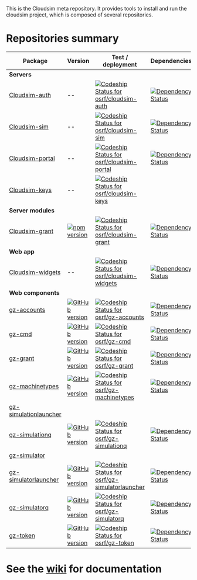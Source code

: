 This is the Cloudsim meta repository. It provides tools to install and run the
cloudsim project, which is composed of several repositories.

# Repositories summary #

Package | Version | Test / deployment | Dependencies | Pull requests
------- | ------- | ----------------- | ------------ | -------------
**Servers** | | | |
[Cloudsim-auth](https://bitbucket.org/osrf/cloudsim-auth) | -- | [ ![Codeship Status for osrf/cloudsim-auth](https://codeship.com/projects/d48e5670-0c06-0134-283f-368b7d3cc702/status?branch=default)](https://codeship.com/projects/156010) | [![Dependency Status](https://www.versioneye.com/user/projects/57ca2dec939fc60037ebcff7/badge.svg?style=flat-square)](https://www.versioneye.com/user/projects/57ca2dec939fc60037ebcff7) |
[Cloudsim-sim](https://bitbucket.org/osrf/cloudsim-sim) | -- | [ ![Codeship Status for osrf/cloudsim-sim](https://codeship.com/projects/c1074290-4c5e-0134-4ebf-52026d0c47d6/status?branch=default)](https://codeship.com/projects/170204) | [![Dependency Status](https://www.versioneye.com/user/projects/57ca1ead69d949002f38dc6f/badge.svg?style=flat-square)](https://www.versioneye.com/user/projects/57ca1ead69d949002f38dc6f) |
[Cloudsim-portal](https://bitbucket.org/osrf/cloudsim-portal) | -- | [ ![Codeship Status for osrf/cloudsim-portal](https://codeship.com/projects/915a1070-0a4d-0134-bce0-06f29080c625/status)](https://codeship.com/projects/155557) | [![Dependency Status](https://www.versioneye.com/user/projects/57ca2d8c939fc600508e90a4/badge.svg?style=flat-square)](https://www.versioneye.com/user/projects/57ca2d8c939fc600508e90a4) |
[Cloudsim-keys](https://bitbucket.org/osrf/cloudsim-keys) | -- | [ ![Codeship Status for osrf/cloudsim-keys](https://codeship.com/projects/196a88f0-52b2-0134-2889-02adab5d782c/status?branch=default)](https://codeship.com/projects/171619) |
**Server modules** | | | |
[Cloudsim-grant](https://bitbucket.org/osrf/cloudsim-grant) | [![npm version](https://badge.fury.io/js/cloudsim-grant.svg)](https://badge.fury.io/js/cloudsim-grant) | [ ![Codeship Status for osrf/cloudsim-grant](https://codeship.com/projects/5c4c7e80-0c07-0134-008b-368b7d3cc702/status?branch=default)](https://codeship.com/projects/156011) | [![Dependency Status](https://www.versioneye.com/user/projects/57ca2b3469d9490042f7322b/badge.svg?style=flat-square)](https://www.versioneye.com/user/projects/57ca2b3469d9490042f7322b) |
**Web app** | | | |
[Cloudsim-widgets](https://bitbucket.org/osrf/cloudsim-widgets) | -- | [ ![Codeship Status for osrf/cloudsim-widgets](https://codeship.com/projects/17ac82b0-0e62-0134-df85-7ab2ad815cc6/status?branch=default)](https://codeship.com/projects/156369)  | [![Dependency Status](https://www.versioneye.com/user/projects/57ca396c968d64004d976620/badge.svg?style=flat-square)](https://www.versioneye.com/user/projects/57ca396c968d64004d976620) |
**Web components** | | | |
[gz-accounts](https://github.com/osrf/gz-accounts) | [![GitHub version](https://badge.fury.io/gh/osrf%2Fgz-accounts.svg)](https://badge.fury.io/gh/osrf%2Fgz-accounts) | [ ![Codeship Status for osrf/gz-accounts](https://codeship.com/projects/482159d0-1ae6-0134-e1c3-0e8ad2af7d49/status?branch=master)](https://codeship.com/projects/159498) | [![Dependency Status](https://www.versioneye.com/user/projects/57ceff598d1bad004e51a27a/badge.svg?style=flat-square)](https://www.versioneye.com/user/projects/57ceff598d1bad004e51a27a) | [![PR](https://img.shields.io/github/issues-pr/osrf/gz-accounts.svg)](https://github.com/osrf/gz-accounts/pulls)
[gz-cmd](https://github.com/osrf/gz-cmd) | [![GitHub version](https://badge.fury.io/gh/osrf%2Fgz-cmd.svg)](https://badge.fury.io/gh/osrf%2Fgz-cmd) | [ ![Codeship Status for osrf/gz-cmd](https://codeship.com/projects/03132470-1ae6-0134-0f10-0e8ad2af7d49/status?branch=master)](https://codeship.com/projects/159495) | [![Dependency Status](https://www.versioneye.com/user/projects/57ca37da968d640049e1287d/badge.svg?style=flat-square)](https://www.versioneye.com/user/projects/57ca37da968d640049e1287d) | [![PR](https://img.shields.io/github/issues-pr/osrf/gz-cmd.svg)](https://github.com/osrf/gz-cmd/pulls)
[gz-grant](https://github.com/osrf/gz-grant) | [![GitHub version](https://badge.fury.io/gh/osrf%2Fgz-grant.svg)](https://badge.fury.io/gh/osrf%2Fgz-grant) | [ ![Codeship Status for osrf/gz-grant](https://codeship.com/projects/2fadd1c0-1ae6-0134-6f11-0e8ad2af7d49/status?branch=master)](https://codeship.com/projects/159497) | [![Dependency Status](https://www.versioneye.com/user/projects/57ca37c2939fc6004abe4af9/badge.svg?style=flat-square)](https://www.versioneye.com/user/projects/57ca37c2939fc6004abe4af9) | [![PR](https://img.shields.io/github/issues-pr/osrf/gz-grant.svg)](https://github.com/osrf/gz-grant/pulls)
[gz-machinetypes](https://github.com/osrf/gz-machinetypes) | [![GitHub version](https://badge.fury.io/gh/osrf%2Fgz-machinetypes.svg)](https://badge.fury.io/gh/osrf%2Fgz-machinetypes) | [ ![Codeship Status for osrf/gz-machinetypes](https://codeship.com/projects/07d41560-536b-0134-4b09-3619cfe9535c/status?branch=master)](https://codeship.com/projects/171807) | [![Dependency Status](https://www.versioneye.com/user/projects/57ceff268d1bad004c3d7805/badge.svg?style=flat-square)](https://www.versioneye.com/user/projects/57ceff268d1bad004c3d7805) | [![PR](https://img.shields.io/github/issues-pr/osrf/gz-machinetypes.svg)](https://github.com/osrf/gz-machinetypes/pulls)
[gz-simulationlauncher](https://github.com/osrf/gz-simulationlauncher) | | | | [![PR](https://img.shields.io/github/issues-pr/osrf/gz-simulationlauncher.svg)](https://github.com/osrf/gz-simulationlauncher/pulls)
[gz-simulationq](https://github.com/osrf/gz-simulationq) | [![GitHub version](https://badge.fury.io/gh/osrf%2Fgz-simulationq.svg)](https://badge.fury.io/gh/osrf%2Fgz-simulationq) | [ ![Codeship Status for osrf/gz-simulationq](https://codeship.com/projects/4a474a60-2794-0134-e82d-3ecd098fa328/status?branch=master)](https://codeship.com/projects/162319) | [![Dependency Status](https://www.versioneye.com/user/projects/57ca389a968d640039516e85/badge.svg?style=flat-square)](https://www.versioneye.com/user/projects/57ca389a968d640039516e85) | [![PR](https://img.shields.io/github/issues-pr/osrf/gz-simulationq.svg)](https://github.com/osrf/gz-simulationq/pulls)
[gz-simulator](https://github.com/osrf/gz-simulator) | | | | [![PR](https://img.shields.io/github/issues-pr/osrf/gz-simulator.svg)](https://github.com/osrf/gz-simulator/pulls)
[gz-simulatorlauncher](https://github.com/osrf/gz-simulatorlauncher) | [![GitHub version](https://badge.fury.io/gh/osrf%2Fgz-simulatorlauncher.svg)](https://badge.fury.io/gh/osrf%2Fgz-simulatorlauncher) | [ ![Codeship Status for osrf/gz-simulatorlauncher](https://codeship.com/projects/ca6e4b90-26dd-0134-ec6c-0ee1950dc067/status?branch=master)](https://codeship.com/projects/162140) | [![Dependency Status](https://www.versioneye.com/user/projects/57ca3905968d640033602966/badge.svg?style=flat-square)](https://www.versioneye.com/user/projects/57ca3905968d640033602966) | [![PR](https://img.shields.io/github/issues-pr/osrf/gz-simulatorlauncher.svg)](https://github.com/osrf/gz-simulatorlauncher/pulls)
[gz-simulatorq](https://github.com/osrf/gz-simulatorq) | [![GitHub version](https://badge.fury.io/gh/osrf%2Fgz-simulatorq.svg)](https://badge.fury.io/gh/osrf%2Fgz-simulatorq) | [ ![Codeship Status for osrf/gz-simulatorq](https://codeship.com/projects/2cc0c8d0-26de-0134-b77a-166eddd0a5f8/status?branch=master)](https://codeship.com/projects/162141) | [![Dependency Status](https://www.versioneye.com/user/projects/57ca39ea69d94900419ca388/badge.svg?style=flat-square)](https://www.versioneye.com/user/projects/57ca39ea69d94900419ca388) | [![PR](https://img.shields.io/github/issues-pr/osrf/gz-simulatorq.svg)](https://github.com/osrf/gz-simulatorq/pulls)
[gz-token](https://github.com/osrf/gz-token) | [![GitHub version](https://badge.fury.io/gh/osrf%2Fgz-token.svg)](https://badge.fury.io/gh/osrf%2Fgz-token) | [ ![Codeship Status for osrf/gz-token](https://codeship.com/projects/a4a3e170-1ae3-0134-a64a-265a91e3d879/status?branch=master)](https://codeship.com/projects/159492)  | [![Dependency Status](https://www.versioneye.com/user/projects/57ca3751939fc600471d507a/badge.svg?style=flat-square)](https://www.versioneye.com/user/projects/57ca3751939fc600471d507a) | [![PR](https://img.shields.io/github/issues-pr/osrf/gz-token.svg)](https://github.com/osrf/gz-token/pulls)



# See the [wiki](https://bitbucket.org/osrf/cloudsim/wiki) for documentation #
